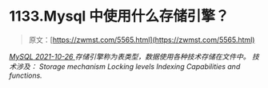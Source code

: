 <!--yml
category: 未分类
date: 0001-01-01 00:00:00
--->

# 1133.Mysql 中使用什么存储引擎？

> 原文：[https://zwmst.com/5565.html](https://zwmst.com/5565.html)

   [ *MySQL* ](https://zwmst.com/mysql)*[ <time datetime="2021-10-27T00:38:04+08:00"> 2021-10-26 </time> ](https://zwmst.com/5565.html)  存储引擎称为表类型，数据使用各种技术存储在文件中。
技术涉及：
Storage mechanism
Locking levels
Indexing
Capabilities and functions.*